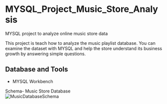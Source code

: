 # MYSQL_Project_Music_Store_Analysis
MYSQL project to analyze online music store data

This project is teach how to analyze the music playlist database. You can examine the dataset with MYSQL and help the store understand its business growth by answering simple questions.


## Database and Tools
* MYSQL Workbench

Schema- Music Store Database  
![MusicDatabaseSchema](https://user-images.githubusercontent.com/112153548/213707717-bfc9f479-52d9-407b-99e1-e94db7ae10a3.png)
